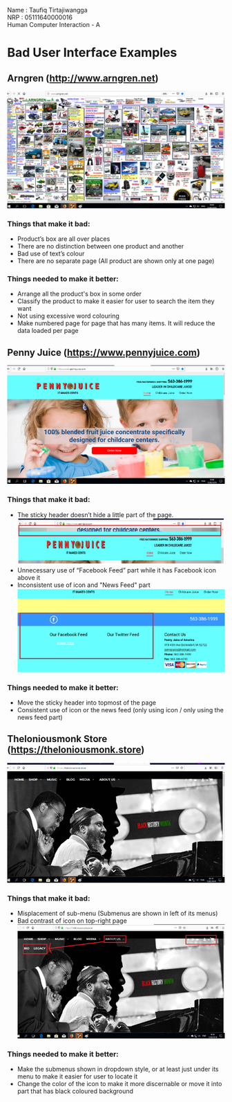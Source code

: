 Name    : Taufiq Tirtajiwangga\
NRP     : 05111640000016\
Human Computer Interaction - A

# **Bad User Interface Examples**

## Arngren (http://www.arngren.net)
![arngren](/images/arngren.png)
### Things that make it bad:
- Product’s box are all over places
- There are no distinction between one product and another
- Bad use of text’s colour
- There are no separate page (All product are shown only at one page)

### Things needed to make it better:
- Arrange all the product's box in some order
- Classify the product to make it easier for user to search the item they want
- Not using excessive word colouring
- Make numbered page for page that has many items. It will reduce the data loaded per page

## Penny Juice (https://www.pennyjuice.com)
![pennyjuice_1](/images/pennyjuice_1.PNG)
### Things that make it bad:
- The sticky header doesn’t hide a little part of the page.
![pennyjuice_2](/images/pennyjuice_2.PNG)
- Unnecessary use of “Facebook Feed” part while it has Facebook icon above it 
- Inconsistent use of icon and "News Feed" part
![pennyjuice_3](/images/pennyjuice_3.PNG)

### Things needed to make it better:
- Move the sticky header into topmost of the page
- Consistent use of icon or the news feed (only using icon / only using the news feed part) 

## Theloniousmonk Store (https://theloniousmonk.store)
![monk_1](/images/monk_1.PNG)
### Things that make it bad:
- Misplacement of sub-menu (Submenus are shown in left of its menus)
- Bad contrast of icon on top-right page
![monk_2](/images/monk_2.PNG)
### Things needed to make it better:
- Make the submenus shown in dropdown style, or at least just under its menu to make it easier for user to locate it
- Change the color of the icon to make it more discernable or move it into part that has black coloured background
